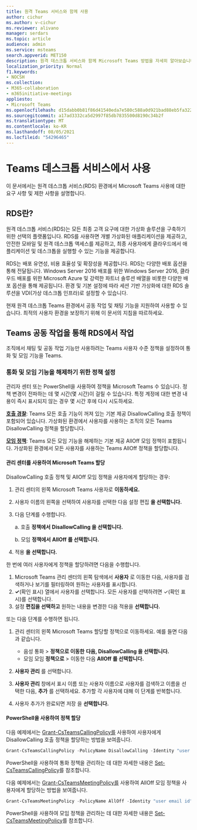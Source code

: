 ```yaml
---
title: 원격 Teams 서비스와 함께 사용
author: cichur
ms.author: v-cichur
ms.reviewer: alivano
manager: serdars
ms.topic: article
audience: admin
ms.service: msteams
search.appverid: MET150
description: 원격 데스크톱 서비스와 함께 Microsoft Teams 방법을 자세히 알아보습니다.
localization_priority: Normal
f1.keywords:
- NOCSH
ms.collection:
- M365-collaboration
- m365initiative-meetings
appliesto:
- Microsoft Teams
ms.openlocfilehash: d15dabb0b81f86d41540eda7e580c588a0d921bad88eb5fa322fd2103b0cac61
ms.sourcegitcommit: a17ad3332ca5d2997f85db7835500d8190c34b2f
ms.translationtype: MT
ms.contentlocale: ko-KR
ms.lasthandoff: 08/05/2021
ms.locfileid: "54296465"
---
```

# <a name="teams-in-remote-desktop-services"></a>Teams 데스크톱 서비스에서 사용

이 문서에서는 원격 데스크톱 서비스(RDS) 환경에서 Microsoft Teams 사용에 대한 요구 사항 및 제한 사항을 설명합니다.

## <a name="what-is-rds"></a>RDS란?

원격 데스크톱 서비스(RDS)는 모든 최종 고객 요구에 대한 가상화 솔루션을 구축하기 위한 선택의 플랫폼입니다. RDS를 사용하면 개별 가상화된 애플리케이션을 제공하고, 안전한 모바일 및 원격 데스크톱 액세스를 제공하고, 최종 사용자에게 클라우드에서 애플리케이션 및 데스크톱을 실행할 수 있는 기능을 제공합니다.

RDS는 배포 유연성, 비용 효율성 및 확장성을 제공합니다. RDS는 다양한 배포 옵션을 통해 전달됩니다. Windows Server 2016 배포를 위한 Windows Server 2016, 클라우드 배포를 위한 Microsoft Azure 및 강력한 파트너 솔루션 배열을 비롯한 다양한 배포 옵션을 통해 제공됩니다.
환경 및 기본 설정에 따라 세션 기반 가상화에 대한 RDS 솔루션을 VDI(가상 데스크톱 인프라)로 설정할 수 있습니다.

현재 원격 데스크톱 Teams 환경에서 공동 작업 및 채팅 기능을 지원하여 사용할 수 있습니다. 최적의 사용자 환경을 보장하기 위해 이 문서의 지침을 따르하세요.

## <a name="teams-on-rds-with-chat-and-collaboration"></a>Teams 공동 작업을 통해 RDS에서 작업

조직에서 채팅 및 공동 작업 기능만 사용하려는 Teams 사용자 수준 정책을 설정하여 통화 및 모임 기능을 Teams.

### <a name="set-policies-to-turn-off-calling-and-meeting-functionality"></a>통화 및 모임 기능을 해제하기 위한 정책 설정

관리자 센터 또는 PowerShell을 사용하여 정책을 Microsoft Teams 수 있습니다. 정책 변경이 전파하는 데 몇 시간(몇 시간)이 걸릴 수 있습니다. 특정 계정에 대한 변경 내용이 즉시 표시되지 않는 경우 몇 시간 후에 다시 시도하세요.

[**호출 경찰**](teams-calling-policy.md): Teams 모든 호출 기능이 꺼져 있는 기본 제공 DisallowCalling 호출 정책이 포함되어 있습니다. 가상화된 환경에서 사용자를 사용하는 조직의 모든 Teams DisallowCalling 정책을 할당합니다.

[**모임 정책**](meeting-policies-in-teams.md): Teams 모든 모임 기능을 해제하는 기본 제공 AllOff 모임 정책이 포함됩니다. 가상화된 환경에서 모든 사용자를 사용하는 Teams AllOff 정책을 할당합니다.

#### <a name="assign-policies-using-the-microsoft-teams-admin-center"></a>관리 센터를 사용하여 Microsoft Teams 할당

DisallowCalling 호출 정책 및 AllOff 모임 정책을 사용자에게 할당하는 경우:

1. 관리 센터의 왼쪽 Microsoft Teams 사용자로 **이동하세요.**
2. 사용자 이름의 왼쪽을 선택하여 사용자를 선택한 다음 설정 편집 **을 선택합니다.**
3. 다음 단계를 수행합니다.

    a.  호출 **정책에서** **DisallowCalling 을 선택합니다.**

    b.  모임 **정책에서** **AllOff 를 선택합니다.**

4. 적용 **을 선택합니다.**

한 번에 여러 사용자에게 정책을 할당하려면 다음을 수행합니다.

1. Microsoft Teams 관리 센터의 왼쪽 탐색에서 **사용자** 로 이동한 다음, 사용자를 검색하거나 보기를 필터링하여 원하는 사용자를 표시합니다.
2. **&#x2713;**(확인 표시) 열에서 사용자를 선택합니다. 모든 사용자를 선택하려면 &#x2713;(확인 표시)를 선택합니다.
3. 설정 **편집을 선택하고** 원하는 내용을 변경한 다음 적용을 **선택합니다.**

또는 다음 단계를 수행하면 됩니다.

1. 관리 센터의 왼쪽 Microsoft Teams 할당할 정책으로 이동하세요. 예를 들면 다음과 같습니다.

    - 음성 통화  >  **정책으로 이동한** **다음, DisallowCalling 을 선택합니다.**
    - 모임 모임 **정책으로**  >  이동한 다음 **AllOff 를 선택합니다.**

2. **사용자 관리** 를 선택합니다.
3. **사용자 관리** 창에서 표시 이름 또는 사용자 이름으로 사용자를 검색하고 이름을 선택한 다음, **추가** 를 선택하세요. 추가할 각 사용자에 대해 이 단계를 반복합니다.
4. 사용자 추가가 완료되면 저장 을 **선택합니다.**

#### <a name="assign-policies-using-powershell"></a>PowerShell을 사용하여 정책 할당

다음 예제에서는 [Grant-CsTeamsCallingPolicy를](/powershell/module/skype/grant-csteamscallingpolicy) 사용하여 사용자에게 DisallowCalling 호출 정책을 할당하는 방법을 보여줍니다.

```PowerShell
Grant-CsTeamsCallingPolicy -PolicyName DisallowCalling -Identity "user email id"
```

PowerShell을 사용하여 통화 정책을 관리하는 데 대한 자세한 내용은 [Set-CsTeamsCallingPolicy](/powershell/module/skype/set-csteamscallingpolicy)를 참조합니다.

다음 예제에서는 [Grant-CsTeamsMeetingPolicy를](/powershell/module/skype/grant-csteamsmeetingpolicy) 사용하여 AllOff 모임 정책을 사용자에게 할당하는 방법을 보여줍니다.

```PowerShell
Grant-CsTeamsMeetingPolicy -PolicyName AllOff -Identity "user email id"
```

PowerShell을 사용하여 모임 정책을 관리하는 데 대한 자세한 내용은 [Set-CsTeamsMeetingPolicy](/powershell/module/skype/set-csteamsmeetingpolicy)를 참조합니다.
